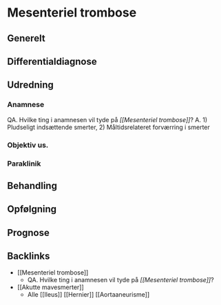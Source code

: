 # Mesenteriel trombose
## Generelt


## Differentialdiagnose


## Udredning
### Anamnese
QA. Hvilke ting i anamnesen vil tyde på *[[Mesenteriel trombose]]*? 
A. 1) Pludseligt indsættende smerter, 2) Måltidsrelateret forværring i smerter

### Objektiv us.

### Paraklinik

## Behandling


## Opfølgning


## Prognose

## Backlinks
* [[Mesenteriel trombose]]
	* QA. Hvilke ting i anamnesen vil tyde på *[[Mesenteriel trombose]]*? 
* [[Akutte mavesmerter]]
	* Alle
	[[Ileus]]
	[[Hernier]]
	[[Aortaaneurisme]]

<!-- {BearID:F6C319EC-3EF7-4358-A489-0E2B3BDE4381-86299-0001361C72CF2D95} -->
